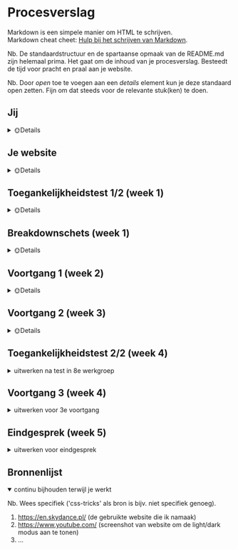 # Procesverslag
Markdown is een simpele manier om HTML te schrijven.  
Markdown cheat cheet: [Hulp bij het schrijven van Markdown](https://github.com/adam-p/markdown-here/wiki/Markdown-Cheatsheet).

Nb. De standaardstructuur en de spartaanse opmaak van de README.md zijn helemaal prima. Het gaat om de inhoud van je procesverslag. Besteedt de tijd voor pracht en praal aan je website.

Nb. Door *open* toe te voegen aan een *details* element kun je deze standaard open zetten. Fijn om dat steeds voor de relevante stuk(ken) te doen.





## Jij

<details>
  <summary> 🌞Details </summary>

  ### Auteur:
  Michelle de Boer

  #### Je startniveau:
  Tussen blauw en rood in 😼

  #### Je focus:
  Het liefste allebei, maar voor nu de surface plane
 
</details>





## Je website

<details>
  <summary>🌞Details</summary>

  ### Je opdracht:
  https://en.skydance.pl/ (een small, family-run business voor alternative fashion)

  #### Screenshot(s) van de eerste pagina (small screen): 
  HOME PAGE (landings/nieuwe producten pagina)  
  <img src="readme-images/homepage.jpg" width="375px" alt="de home pagina van de kleding webshop genaamd ShopSkyDance.">

  #### Screenshot(s) van de tweede pagina (small screen):
  PRODUCT (detailpagina van een product)
  
  <img src="readme-images/product-page-1.jpg" width="375px" alt="een product pagina van een hoodie. Er zijn meerdere foto's van verschillende hoeken van het product.">
  <img src="readme-images/product-page-2.jpg" width="375px" alt="Meer informatie over het product volgt. Er is een accordion gebruikt om informatie over het product aan te tonen.">
 
</details>



## Toegankelijkheidstest 1/2 (week 1)

<details>
  <summary>🌞Details</summary>

  ### Bevindingen
  Lijst met je bevindingen die in de test naar voren kwamen:

  #### Screenreader
  Hier korte omschrijving (met indien nodig afbeeldingen)

  Hier een omschrijving van hoe het opgelost kan worden (met indien nodig afbeeldingen)
  
  #### Concentratieproblemen
  De gebruiker vond dat er veel plaatjes waren, maar dat is best logisch voor een webshop die producten aan biedt.
  Er kan wel gekeken worden naar andere kleding webshops om te kijken hoe zij hun producten weergeven en of dit dan bij mijn website beter kan.
  
  De gebruiker miste verder een hover effect op buttons en de call to action was niet sterk aanwezig.
  Ook was de font bij de beschikbare maten erg dun en dus onleesbaar (vooral op kleine schermen kan dit een probleem gaan vormen).
  De rating van producten is verder ook erg klein en belemmert de readability. 
  Verder moeten de betaalmethodes hun kleur behouden -- de website heeft de iconen zwart-wit gemaakt zodat het in de huisstijl past. 
  Dit kan een prima keuze zijn maar in dit geval miste de gebruiker de herkenning van deze iconen omdat ze verdwijnen in het monochroom kleurenschema.
  
  Afbeelding(en) ter ondersteuning:
  
  <img src="readme-images/readability.jpg" width="375px" alt=".">
  <img src="readme-images/readability-icons.jpg" width="375px" alt=".">


  #### Muis en Toetsenbord 
  Hier korte omschrijving (met indien nodig afbeeldingen)

  Hier een omschrijving van hoe het opgelost kan worden (met indien nodig afbeeldingen)


  #### Motoriek (shocks, elastiekjes)
  Shocks: niet getest
  
  Elastiek: scrollen lukt, het verplaatsen lukt wat lastiger. Een beetje onduidelijkheid m.b.t. de buttons voor kledingmaten. De donkergrijze button betekent "uitverkocht" en als je erop klikt, komt erboven “sold out” te staan. Dit is alleen maar weergegeven als kleine, zwarte tekst.

  Hier een omschrijving van hoe het opgelost kan worden (met indien nodig afbeeldingen)


  #### Visueel (brillen, contrast, kleurenblind, dark/light). 
  Hier korte omschrijving (met indien nodig afbeeldingen)
  
  Kleurenblindheid: ✔️
  De website is heel colourblind friendly door het weinige kleurgebruik.
  
  Dark/light Mode: ✔️
  De website heeft een dark/light modus. De buttons weergeven dit alleen niet helemaal handig.
  
  Dit is hoe het momenteel eruit ziet:

  <img src="readme-images/light-dark-mode-1.PNG" width="375px" alt=".">
  <img src="readme-images/light-dark-mode-2.PNG" width="375px" alt=".">
  
  
  Oplossing: 
  Een oplossing is om de huidige modus aan te tonen, i.p.v. de andere modus. Zoals bij YouTube:
  
  <img src="readme-images/voorbeeld-light-mode-youtube.jpg" width="375px" alt=".">
  <img src="readme-images/voorbeeld-light-mode-edit.jpg" width="375px" alt=".">
  
  Door de huidige modus te tonen (in dit geval is dat de light modus), snapt de gebruiker meteen welke modus nu in gebruik is. 
  
  Door de rode kleur te gebruiken als call to action, is de button ook makkelijker te vinden.
  

</details>



## Breakdownschets (week 1)

<details>
  <summary>🌞Details</summary>

  ### de hele pagina: 
  <img src="readme-images/dummy-plaatje.jpg" width="375px" alt="breakdown van de hele pagina">

  ### dynamisch deel (bijv menu): 
  <img src="readme-images/dummy-plaatje.jpg" width="375px" alt="breakdown van een dynamisch deel">

  ### wellicht nog een dynamisch deel (bijv filter): 
  <img src="readme-images/dummy-plaatje.jpg" width="375px" alt="breakdown van nog een dynamisch deel">

</details>





## Voortgang 1 (week 2)

<details>
  <summary>🌞Details</summary>

  ### Stand van zaken
  hier dit ging goed & dit was lastig (neem ook screenshots op van delen van je website en code)


  ### Agenda voor meeting
  Iedereen heeft wat vragen bedacht die zij willen stellen.
  
  #### Groep:
  | Deniz | Michelle | Mike | Quinesha|
  
  #### Vragen van Deniz:
  - Hoe zet ik tekst bij mijn footer?
  - Hoe maak ik de Amsterdam/Barcelona button?
  - Hoe maak ik de header en main bij mijn About Moco page?
  
  #### Vragen van Michelle:
  - Hoe maak ik een uitklapbaar menu?
  - Hoe maak je een slideshow van tekst?
  - Hoe zorg ik ervoor min. 2 en max. 4 items op een rij krijg?
  
  #### Vragen van Mike:
  - Hoe maak ik een responsive menu?
  
  #### Vragen van Quinesha:
  - Hoe zet ik de pijltjes van mij carousel aan de zijkanten?
  - Hoe zet ik een carousel naast een list?
  - Waarom krijg ik een witte balk wanneer ik naar een kleine scherm ga?
  


  ### Verslag van meeting
  hier na afloop snel de uitkomsten van de meeting vastleggen

  - Iedereen zijn/haar vragen zijn beantwoord.
  - De vragen zijn stapsgewijs doorgenomen.
  - Mijn vragen zijn opgelost d.m.v. een aantal CodePennetjes:
  
  Oplossingen
  
  - Er is a.d.h.v CSS en JS een geanimeerde menu gemaakt.
  - De marquee tag zorgt ervoor dat mijn tekst zich gedraagt als een soort slideshow.
  - Dankzij wat styling kan ik 2/4 items op een rij krijgen door grid-template-columns.

</details>





## Voortgang 2 (week 3)

<details>
  <summary>🌞Details</summary>

  ### Stand van zaken
  Ik ben er vorige 
  hier dit ging goed & dit was lastig (neem ook screenshots op van delen van je website en code)


  ### Agenda voor meeting
  Iedereen heeft wat vragen bedacht die zij willen stellen.

  #### Groep:
  | Britney | Michelle | ??? | ??? |
  
  #### Vragen van Michelle:
  - Kan ik een class/id gebruiken voor wat images en tekst?
  - Hoe haal ik de witruimte tussen h2 en p weg?
  - Hoe haal ik de witruimte tussen mijn marquee en banner image weg?
  - Hoe krijg ik streepjes (hr) tussen de stukjes tekst in mijn footer?
  - Hoe zorg ik dat er een andere afbeelding tevoorschijn komt als ik boven een item hover?
  
  ### Verslag van meeting
  hier na afloop snel de uitkomsten van de meeting vastleggen

</details>





## Toegankelijkheidstest 2/2 (week 4)

<details>
  <summary>uitwerken na test in 8e werkgroep</summary>

  ### Bevindingen
  Lijst met je bevindingen die in de test naar voren kwamen (geef ook aan wat er verbeterd is):

  #### Screenreader
  Hier korte omschrijving (met indien nodig afbeeldingen)

  Hier een omschrijving van hoe het opgelost kan worden (met indien nodig afbeeldingen)


  #### Muis en Toetsenbord 
  Hier korte omschrijving (met indien nodig afbeeldingen)

  Hier een omschrijving van hoe het opgelost kan worden (met indien nodig afbeeldingen)


  #### Motoriek (shocks, elastiekjes)
  Hier korte omschrijving (met indien nodig afbeeldingen)

  Hier een omschrijving van hoe het opgelost kan worden (met indien nodig afbeeldingen)


  #### Visueel (brillen, contrast, kleurenblind, dark/light). 
  Hier korte omschrijving (met indien nodig afbeeldingen)

  Hier een omschrijving van hoe het opgelost kan worden (met indien nodig afbeeldingen)

</details>





## Voortgang 3 (week 4)

<details>
  <summary>uitwerken voor 3e voortgang</summary>

  ### Stand van zaken
  hier dit ging goed & dit was lastig (neem ook screenshots op van delen van je website en code)


  ### Agenda voor meeting
  samen met je groepje opstellen

  | student 1      | student 2          | student 3    | student 4        |
  | ---            | ---                | ---          | ---              |
  | dit bespreken  | en dit             | en ik dit    | en dan ik dat    |
  | en dat ook nog | dit als er tijd is | nog een punt | dit wil ik zeker |
  | ...            | ...                | ...          | ...              |


  ### Verslag van meeting
  hier na afloop snel de uitkomsten van de meeting vastleggen

  - punt 1
  - punt 2
  - nog een punt
  - ...

</details>





## Eindgesprek (week 5)

<details>
  <summary>uitwerken voor eindgesprek</summary>

  ### Je uitkomst - karakteristiek screenshots:
  <img src="readme-images/dummy-plaatje.jpg" width="375px" alt="uitomst opdracht 1">


  ### Dit ging goed/Heb ik geleerd: 
  Korte omschrijving met plaatjes

  <img src="readme-images/dummy-plaatje.jpg" width="375px" alt="top">


  ### Dit was lastig/Is niet gelukt:
  Korte omschrijving met plaatjes

  <img src="readme-images/dummy-plaatje.jpg" width="375px" alt="bummer">
</details>





## Bronnenlijst

<details open>
  <summary>continu bijhouden terwijl je werkt</summary>

  Nb. Wees specifiek ('css-tricks' als bron is bijv. niet specifiek genoeg).

  1.  https://en.skydance.pl/ (de gebruikte website die ik namaak)
  2. https://www.youtube.com/ (screenshot van website om de light/dark modus aan te tonen)
  3. ...

</details>
